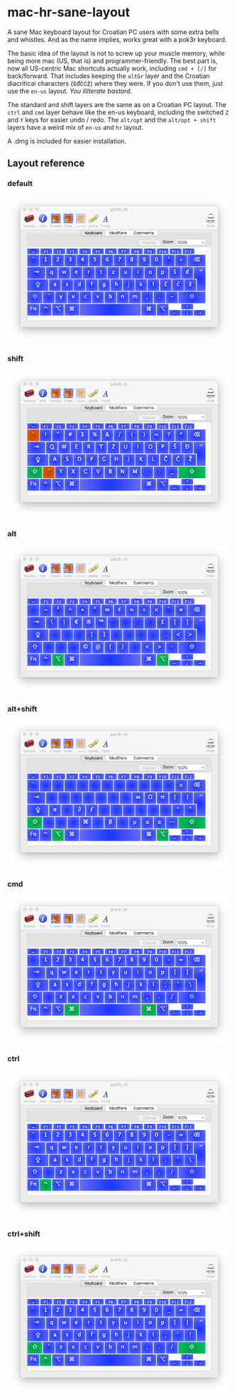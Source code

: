 # mac-hr-sane-layout
A sane Mac keyboard layout for Croatian PC users with some extra bells and whistles. And as the name implies, works great with a pok3r keyboard.

The basic idea of the layout is not to screw up your muscle memory, while being more mac (US, that is) and programmer-friendly. The best part is, now all US-centric Mac shortcuts actually work, including `cmd + [/]` for back/forward.
That includes keeping the `altGr` layer and the Croatian diacritical characters (šđčćž) where they were. If you don't use them, just use the `en-us` layout. _You illiterate bastard_.

The standard and shift layers are the same as on a Croatian PC layout. The `ctrl` and `cmd` layer behave like the en-us keyboard, including the switched `Z` and `Y` keys for easier undo / redo.
The `alt/opt` and the `alt/opt + shift` layers have a weird mix of `en-us` and `hr` layout.

A .dmg is included for easier installation.

## Layout reference
### default
![default](/reference/default.png)
### shift
![shift](/reference/shift.png)
### alt
![alt](/reference/alt.png)
### alt+shift
![alt_shift](/reference/alt_shift.png)
### cmd
![cmd](/reference/cmd.png)
### ctrl
![ctrl](/reference/ctrl.png)
### ctrl+shift
![ctrl_shift](/reference/ctrl_shift.png)
